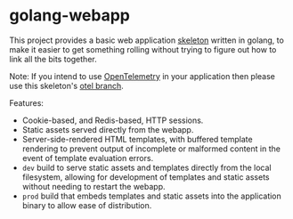 # golang-webapp

This project provides a basic web application [skeleton](https://wiki.c2.com/?WalkingSkeleton) written in golang, to make it easier to get something rolling without trying to figure out how to link all the bits together.

Note: If you intend to use [OpenTelemetry](https://opentelemetry.io/) in your application then please use this skeleton's [otel branch](https://github.com/tomcz/golang-webapp/tree/otel).

Features:

* Cookie-based, and Redis-based, HTTP sessions.
* Static assets served directly from the webapp.
* Server-side-rendered HTML templates, with buffered template rendering to prevent output of incomplete or malformed content in the event of template evaluation errors.
* `dev` build to serve static assets and templates directly from the local filesystem, allowing for development of templates and static assets without needing to restart the webapp.
* `prod` build that embeds templates and static assets into the application binary to allow ease of distribution.
